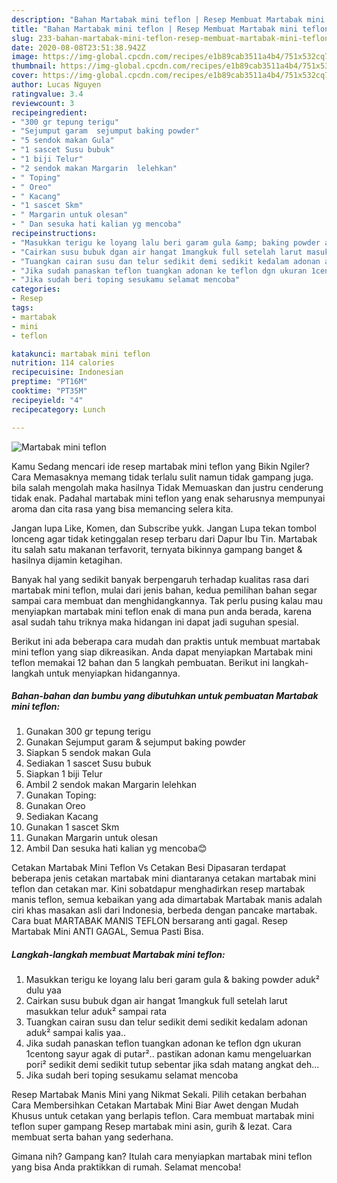 ```yaml
---
description: "Bahan Martabak mini teflon | Resep Membuat Martabak mini teflon Yang Menggugah Selera"
title: "Bahan Martabak mini teflon | Resep Membuat Martabak mini teflon Yang Menggugah Selera"
slug: 233-bahan-martabak-mini-teflon-resep-membuat-martabak-mini-teflon-yang-menggugah-selera
date: 2020-08-08T23:51:38.942Z
image: https://img-global.cpcdn.com/recipes/e1b89cab3511a4b4/751x532cq70/martabak-mini-teflon-foto-resep-utama.jpg
thumbnail: https://img-global.cpcdn.com/recipes/e1b89cab3511a4b4/751x532cq70/martabak-mini-teflon-foto-resep-utama.jpg
cover: https://img-global.cpcdn.com/recipes/e1b89cab3511a4b4/751x532cq70/martabak-mini-teflon-foto-resep-utama.jpg
author: Lucas Nguyen
ratingvalue: 3.4
reviewcount: 3
recipeingredient:
- "300 gr tepung terigu"
- "Sejumput garam  sejumput baking powder"
- "5 sendok makan Gula"
- "1 sascet Susu bubuk"
- "1 biji Telur"
- "2 sendok makan Margarin  lelehkan"
- " Toping"
- " Oreo"
- " Kacang"
- "1 sascet Skm"
- " Margarin untuk olesan"
- " Dan sesuka hati kalian yg mencoba"
recipeinstructions:
- "Masukkan terigu ke loyang lalu beri garam gula &amp; baking powder aduk² dulu yaa"
- "Cairkan susu bubuk dgan air hangat 1mangkuk full setelah larut masukkan telur aduk² sampai rata"
- "Tuangkan cairan susu dan telur sedikit demi sedikit kedalam adonan aduk² sampai kalis yaa.."
- "Jika sudah panaskan teflon tuangkan adonan ke teflon dgn ukuran 1centong sayur agak di putar².. pastikan adonan kamu mengeluarkan pori² sedikit demi sedikit tutup sebentar jika sdah matang angkat deh..."
- "Jika sudah beri toping sesukamu selamat mencoba"
categories:
- Resep
tags:
- martabak
- mini
- teflon

katakunci: martabak mini teflon 
nutrition: 114 calories
recipecuisine: Indonesian
preptime: "PT16M"
cooktime: "PT35M"
recipeyield: "4"
recipecategory: Lunch

---
```



![Martabak mini teflon](https://img-global.cpcdn.com/recipes/e1b89cab3511a4b4/751x532cq70/martabak-mini-teflon-foto-resep-utama.jpg)

Kamu Sedang mencari ide resep martabak mini teflon yang Bikin Ngiler? Cara Memasaknya memang tidak terlalu sulit namun tidak gampang juga. bila salah mengolah maka hasilnya Tidak Memuaskan dan justru cenderung tidak enak. Padahal martabak mini teflon yang enak seharusnya mempunyai aroma dan cita rasa yang bisa memancing selera kita.

Jangan lupa Like, Komen, dan Subscribe yukk. Jangan Lupa tekan tombol lonceng agar tidak ketinggalan resep terbaru dari Dapur Ibu Tin. Martabak itu salah satu makanan terfavorit, ternyata bikinnya gampang banget &amp; hasilnya dijamin ketagihan.

Banyak hal yang sedikit banyak berpengaruh terhadap kualitas rasa dari martabak mini teflon, mulai dari jenis bahan, kedua pemilihan bahan segar sampai cara membuat dan menghidangkannya. Tak perlu pusing kalau mau menyiapkan martabak mini teflon enak di mana pun anda berada, karena asal sudah tahu triknya maka hidangan ini dapat jadi suguhan spesial.


Berikut ini ada beberapa cara mudah dan praktis untuk membuat martabak mini teflon yang siap dikreasikan. Anda dapat menyiapkan Martabak mini teflon memakai 12 bahan dan 5 langkah pembuatan. Berikut ini langkah-langkah untuk menyiapkan hidangannya.

<!--inarticleads1-->

##### Bahan-bahan dan bumbu yang dibutuhkan untuk pembuatan Martabak mini teflon:

1. Gunakan 300 gr tepung terigu
1. Gunakan Sejumput garam &amp; sejumput baking powder
1. Siapkan 5 sendok makan Gula
1. Sediakan 1 sascet Susu bubuk
1. Siapkan 1 biji Telur
1. Ambil 2 sendok makan Margarin  lelehkan
1. Gunakan  Toping:
1. Gunakan  Oreo
1. Sediakan  Kacang
1. Gunakan 1 sascet Skm
1. Gunakan  Margarin untuk olesan
1. Ambil  Dan sesuka hati kalian yg mencoba😊


Cetakan Martabak Mini Teflon Vs Cetakan Besi Dipasaran terdapat beberapa jenis cetakan martabak mini diantaranya cetakan martabak mini teflon dan cetakan mar. Kini sobatdapur menghadirkan resep martabak manis teflon, semua kebaikan yang ada dimartabak Martabak manis adalah ciri khas masakan asli dari Indonesia, berbeda dengan pancake martabak. Cara buat MARTABAK MANIS TEFLON bersarang anti gagal. Resep Martabak Mini ANTI GAGAL, Semua Pasti Bisa. 

<!--inarticleads2-->

##### Langkah-langkah membuat Martabak mini teflon:

1. Masukkan terigu ke loyang lalu beri garam gula &amp; baking powder aduk² dulu yaa
1. Cairkan susu bubuk dgan air hangat 1mangkuk full setelah larut masukkan telur aduk² sampai rata
1. Tuangkan cairan susu dan telur sedikit demi sedikit kedalam adonan aduk² sampai kalis yaa..
1. Jika sudah panaskan teflon tuangkan adonan ke teflon dgn ukuran 1centong sayur agak di putar².. pastikan adonan kamu mengeluarkan pori² sedikit demi sedikit tutup sebentar jika sdah matang angkat deh...
1. Jika sudah beri toping sesukamu selamat mencoba


Resep Martabak Manis Mini yang Nikmat Sekali. Pilih cetakan berbahan Cara Membersihkan Cetakan Martabak Mini Biar Awet dengan Mudah Khusus untuk cetakan yang berlapis teflon. Cara membuat martabak mini teflon super gampang Resep martabak mini asin, gurih &amp; lezat. Cara membuat serta bahan yang sederhana. 

Gimana nih? Gampang kan? Itulah cara menyiapkan martabak mini teflon yang bisa Anda praktikkan di rumah. Selamat mencoba!
